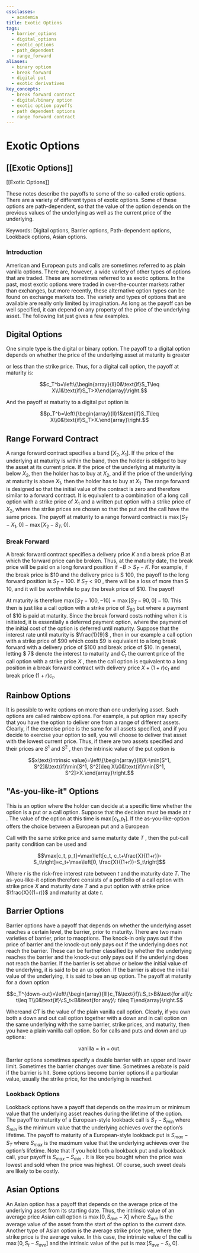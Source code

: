 ```yaml
---
cssclasses:
  - academia
title: Exotic Options
tags:
  - barrier_options
  - digital_options
  - exotic_options
  - path_dependent
  - range_forward
aliases:
  - binary option
  - break forward
  - digital put
  - exotic derivatives
key_concepts:
  - break forward contract
  - digital/binary option
  - exotic option payoffs
  - path dependent options
  - range forward contract
---
```


# Exotic Options

## [[Exotic Options]]

[[Exotic Options]]

These notes describe the payoffs to some of the so-called erotic options. There are a variety of different types of exotic options. Some of these options are path-dependent,  so that the value of the option depends on the previous values of the underlying as well as the current price of the underlying.

Keywords: Digital options,  Barrier options,  Path-dependent options,  Lookback options,  Asian options.

### Introduction

American and European puts and calls are sometimes referred to as plain vanilla options. There are,  however,  a wide variety of other types of options that are traded. These are sometimes referred to as exotic options. In the past,  most exotic options were traded in over-the-counter markets rather than exchanges,  but more recently,  these alternative option types can be found on exchange markets too. The variety and types of options that are available are really only limited by imagination. As long as the payoff can be well specified,  it can depend on any property of the price of the underlying asset. The following list just gives a few examples.

## Digital Options

One simple type is the digital or binary option. The payoff to a digital option depends on whether the price of the underlying asset at maturity is greater

or less than the strike price. Thus,  for a digital call option,  the payoff at maturity is:

$$c_T^b=\left\{\begin{array}{ll}0&\text{if}S_T\leq X\\1&\text{if}S_T>X\end{array}\right.$$

And the payoff at maturity to a digital put option is

$$p_T^b=\left\{\begin{array}{ll}1&\text{if}S_T\leq X\\0&\text{if}S_T>X.\end{array}\right.$$

## Range Forward Contract

A range forward contract specifies a band $[X_{2},     X_{1}]$. If the price of the underlying at maturity is within the band,  then the holder is obliged to buy the asset at its current price. If the price of the underlying at maturity is below $X_{2}$,  then the holder has to buy at $X_{2}$,  and if the price of the underlying at maturity is above $X_{1}$,  then the holder has to buy at $X_{1}$. The range forward is designed so that the initial value of the contract is zero and therefore similar to a forward contract. It is equivalent to a combination of a long call option with a strike price of $X_{1}$ and a written put option with a strike price of $X_{2}$,  where the strike prices are chosen so that the put and the call have the same prices. The payoff at maturity to a range forward contract is $\operatorname*{max}[S_{T}-X_{1},     0]-\operatorname*{max}[X_{2}-S_{T},     0]$.

### Break Forward

A break forward contract specifies a delivery price $K$ and a break price $B$ at which the forward price can be broken. Thus,  at the maturity date,  the break price will be paid on a long forward position if $-B>S_{T}-K$. For example,  if the break price is $\$10$ and the delivery price is S 100,     the payoff to the long forward position is $S_{T}-100$. If $S_{T}<90$ ,     there will be a loss of more than S 10,     and it will be worthwhile to pay the break price of $\$10$. The payoff

At maturity is therefore $\operatorname*{max}[S_{T}-100,     -10]=\operatorname*{max}[S_{T}-90,     0]-10$. This then is just like a call option with a strike price of $S_{ 90}$ but where a payment of $\$10$ is paid at maturity. Since the break forward costs nothing when it is initiated,     it is essentially a deferred payment option,     where the payment of the initial cost of the option is deferred until maturity. Suppose that the interest rate until maturity is $\frac{1}{9}$ ,     then in our example a call option with a strike price of $\$90$ which costs $\$9$ is equivalent to a long break forward with a delivery price of $\$100$ and break price of $\$10$. In general,     letting $ 7$ denote the interest to maturity and $C_{t}$ the current price of the call option with a strike price $X$ ,     then the call option is equivalent to a long position in a break forward contract with delivery price $X+(1+r) c_{t}$ and break price $(1+r) c_{t}$.

## Rainbow Options

It is possible to write options on more than one underlying asset. Such options are called rainbow options. For example,  a put option may specify that you have the option to deliver one from a range of different assets. Clearly,  if the exercise price is the same for all assets specified,  and if you decide to exercise your option to sell,  you will choose to deliver that asset with the lowest current price. Thus,  if there are two assets specified and their prices are $S^{1}$ and $S^{2}$ ,  then the intrinsic value of the put option is

$$x\text{Intrinsic value}=\left\{\begin{array}{ll}X-\min[S^1,     S^2]&\text{if}\min[S^1,     S^2]\leq X\\0&\text{if}\min[S^1,     S^2]>X.\end{array}\right.$$

## "As-you-like-it" Options

This is an option where the holder can decide at a specific time whether the option is a put or a call option. Suppose that the decision must be made at $t$ . The value of the option at this time is $\max[c_{t},     p_{t}]$. If the as-you-like-option offers the choice between a European put and a European

Call with the same strike price and same maturity date $T$ ,  then the put-call parity condition can be used and

$$\max[c_t,     p_t]=\max\left[c_t,     c_t+\frac{X}{(1+r)}-S_t\right]=c_t+\max\left[0,     \frac{X}{(1+r)}-S_t\right]$$

Where $r$ is the risk-free interest rate between $t$ and the maturity date $T$. The as-you-like-it option therefore consists of a portfolio of a call option with strike price $X$ and maturity date $T$ and a put option with strike price $\frac{X}{(1+r)}$ and maturity at date $t$.

## Barrier Options

 Barrier options have a payoff that depends on whether the underlying asset reaches a certain level,  the barrier,  prior to maturity. There are two main varieties of barrier,  prior to maoptions. The knock-in only pays out if the price of barrier and the knock-out only pays out if the underlying does not reach the barrier. These can be further classified by whether the underlying reaches the barrier and the knock-out only pays out if the underlying does not reach the barrier. If the barrier is set above or below the initial value of the underlying,  it is said to be an up option. If the barrier is above the initial value of the underlying,  it is said to bee an up option. The payoff at maturity for a down option

$$c_T^{down-out}=\left\{\begin{array}{lll}c_T&\text{if}\:S_t>B&\text{for all}\: t\leq T\\0&\text{if}\:S_t<B&\text{for any}\: t\leq T\end{array}\right.$$

Whereand $CT$ is the value of the plain vanilla call option. Clearly,  if you own both a down and out call option together with a down and in call option on the same underlying with the same barrier,  strike prices,  and maturity,  then you have a plain vanilla call option. So for calls and puts and down and up options:

$$\mathrm{vanilla}=\mathrm{in}+\mathrm{out}.$$

Barrier options sometimes specify a double barrier with an upper and lower limit. Sometimes the barrier changes over time. Sometimes a rebate is paid if the barrier is hit. Some options become barrier options if a particular value,  usually the strike price,  for the underlying is reached.

### Lookback Options

Lookback options have a payoff that depends on the maximum or minimum value that the underlying asset reaches during the lifetime of the option. The payoff to maturity of a European-style lookback call is $S_{T}-S_{min}$ where $S_{min}$ is the minimum value that the underlying achieves over the option’s lifetime. The payoff to maturity of a European-style lookback put is $S_{max}-S_{T}$ where $S_{max}$ is the maximum value that the underlying achieves over the option’s lifetime. Note that if you hold both a lookback put and a lookback call,  your payoff is $S_{max}-S_{min}$ . It is like you bought when the price was lowest and sold when the price was highest. Of course,  such sweet deals are likely to be costly.

## Asian Options

An Asian option has a payoff that depends on the average price of the underlying asset from its starting date. Thus,  the intrinsic value of an average price Asian call option is $\operatorname*{max}[0,     S_{ave}-X]$ where $S_{ave}$ is the average value of the asset from the start of the option to the current date. Another type of Asian option is the average strike price type,  where the strike price is the average value. In this case,  the intrinsic value of the call is $\operatorname*{max}[0,     S_{t}-S_{ave}]$ and the intrinsic value of the put is $\operatorname*{max}[S_{ave}-S_{t},     0]$.
